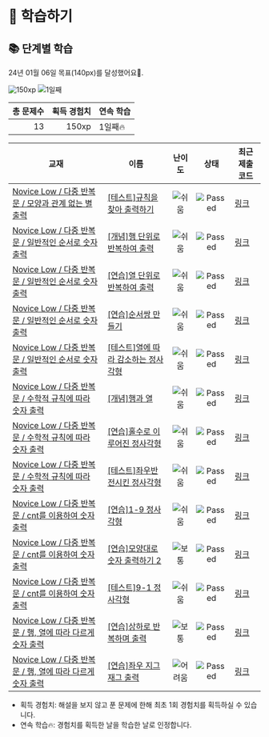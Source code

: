 # 📖 학습하기

## 📚 단계별 학습
24년 01월 06일 목표(140px)를 달성했어요🥳.

![150xp](https://img.shields.io/badge/EXP-150xp-%235cb85c.svg?for-the-badge)
![1일째](https://img.shields.io/badge/연속학습-1일째-%23E34F26.svg?for-the-badge)

|총 문제수|획득 경험치|연속 학습|
|---:|---:|---|
13|150xp|1일째🔥|

|교재|이름|난이도|상태|최근 제출 코드|
|---|---|:---:|:---:|---|
|[Novice Low / 다중 반복문 / 모양과 관계 없는 별 출력](https://www.codetree.ai/missions?missionId=4)|[[테스트]규칙을 찾아 출력하기](https://www.codetree.ai/missions/4/problems/find-a-rule-and-print)|![쉬움][easy]|![Passed][passed]|[링크](https://github.com/eogml0716/codetree-TILs/blob/main/240106/%EA%B7%9C%EC%B9%99%EC%9D%84%20%EC%B0%BE%EC%95%84%20%EC%B6%9C%EB%A0%A5%ED%95%98%EA%B8%B0/find-a-rule-and-print.py)|
|[Novice Low / 다중 반복문 / 일반적인 순서로 숫자 출력](https://www.codetree.ai/missions?missionId=4)|[[개념]행 단위로 반복하여 출력](https://www.codetree.ai/missions/4/problems/print-in-row)|![쉬움][easy]|![Passed][passed]|[링크](https://github.com/eogml0716/codetree-TILs/blob/main/240106/%ED%96%89%20%EB%8B%A8%EC%9C%84%EB%A1%9C%20%EB%B0%98%EB%B3%B5%ED%95%98%EC%97%AC%20%EC%B6%9C%EB%A0%A5/print-in-row.py)|
|[Novice Low / 다중 반복문 / 일반적인 순서로 숫자 출력](https://www.codetree.ai/missions?missionId=4)|[[연습]열 단위로 반복하여 출력](https://www.codetree.ai/missions/4/problems/print-in-column)|![쉬움][easy]|![Passed][passed]|[링크](https://github.com/eogml0716/codetree-TILs/blob/main/240106/%EC%97%B4%20%EB%8B%A8%EC%9C%84%EB%A1%9C%20%EB%B0%98%EB%B3%B5%ED%95%98%EC%97%AC%20%EC%B6%9C%EB%A0%A5/print-in-column.py)|
|[Novice Low / 다중 반복문 / 일반적인 순서로 숫자 출력](https://www.codetree.ai/missions?missionId=4)|[[연습]순서쌍 만들기](https://www.codetree.ai/missions/4/problems/making-order-pair)|![쉬움][easy]|![Passed][passed]|[링크](https://github.com/eogml0716/codetree-TILs/blob/main/240106/%EC%88%9C%EC%84%9C%EC%8C%8D%20%EB%A7%8C%EB%93%A4%EA%B8%B0/making-order-pair.py)|
|[Novice Low / 다중 반복문 / 일반적인 순서로 숫자 출력](https://www.codetree.ai/missions?missionId=4)|[[테스트]열에 따라 감소하는 정사각형](https://www.codetree.ai/missions/4/problems/a-square-that-decreases-with-heat)|![쉬움][easy]|![Passed][passed]|[링크](https://github.com/eogml0716/codetree-TILs/blob/main/240106/%EC%97%B4%EC%97%90%20%EB%94%B0%EB%9D%BC%20%EA%B0%90%EC%86%8C%ED%95%98%EB%8A%94%20%EC%A0%95%EC%82%AC%EA%B0%81%ED%98%95/a-square-that-decreases-with-heat.py)|
|[Novice Low / 다중 반복문 / 수학적 규칙에 따라 숫자 출력](https://www.codetree.ai/missions?missionId=4)|[[개념]행과 열](https://www.codetree.ai/missions/4/problems/row-column)|![쉬움][easy]|![Passed][passed]|[링크](https://github.com/eogml0716/codetree-TILs/blob/main/240106/%ED%96%89%EA%B3%BC%20%EC%97%B4/row-column.py)|
|[Novice Low / 다중 반복문 / 수학적 규칙에 따라 숫자 출력](https://www.codetree.ai/missions?missionId=4)|[[연습]홀수로 이루어진 정사각형](https://www.codetree.ai/missions/4/problems/square-with-odd-numbers)|![쉬움][easy]|![Passed][passed]|[링크](https://github.com/eogml0716/codetree-TILs/blob/main/240106/%ED%99%80%EC%88%98%EB%A1%9C%20%EC%9D%B4%EB%A3%A8%EC%96%B4%EC%A7%84%20%EC%A0%95%EC%82%AC%EA%B0%81%ED%98%95/square-with-odd-numbers.py)|
|[Novice Low / 다중 반복문 / 수학적 규칙에 따라 숫자 출력](https://www.codetree.ai/missions?missionId=4)|[[테스트]좌우반전시킨 정사각형](https://www.codetree.ai/missions/4/problems/left-right-inverted-square)|![쉬움][easy]|![Passed][passed]|[링크](https://github.com/eogml0716/codetree-TILs/blob/main/240106/%EC%A2%8C%EC%9A%B0%EB%B0%98%EC%A0%84%EC%8B%9C%ED%82%A8%20%EC%A0%95%EC%82%AC%EA%B0%81%ED%98%95/left-right-inverted-square.py)|
|[Novice Low / 다중 반복문 / cnt를 이용하여 숫자 출력](https://www.codetree.ai/missions?missionId=4)|[[연습]1-9 정사각형](https://www.codetree.ai/missions/4/problems/1-9-square)|![쉬움][easy]|![Passed][passed]|[링크](https://github.com/eogml0716/codetree-TILs/blob/main/240106/1-9%20%EC%A0%95%EC%82%AC%EA%B0%81%ED%98%95/1-9-square.py)|
|[Novice Low / 다중 반복문 / cnt를 이용하여 숫자 출력](https://www.codetree.ai/missions?missionId=4)|[[연습]모양대로 숫자 출력하기 2](https://www.codetree.ai/missions/4/problems/print-out-numbers-in-specific-shape-2)|![보통][medium]|![Passed][passed]|[링크](https://github.com/eogml0716/codetree-TILs/blob/main/240106/%EB%AA%A8%EC%96%91%EB%8C%80%EB%A1%9C%20%EC%88%AB%EC%9E%90%20%EC%B6%9C%EB%A0%A5%ED%95%98%EA%B8%B0%202/print-out-numbers-in-specific-shape-2.py)|
|[Novice Low / 다중 반복문 / cnt를 이용하여 숫자 출력](https://www.codetree.ai/missions?missionId=4)|[[테스트]9-1 정사각형](https://www.codetree.ai/missions/4/problems/9-1-square)|![쉬움][easy]|![Passed][passed]|[링크](https://github.com/eogml0716/codetree-TILs/blob/main/240106/9-1%20%EC%A0%95%EC%82%AC%EA%B0%81%ED%98%95/9-1-square.py)|
|[Novice Low / 다중 반복문 / 행, 열에 따라 다르게 숫자 출력](https://www.codetree.ai/missions?missionId=4)|[[연습]상하로 반복하며 출력](https://www.codetree.ai/missions/4/problems/print-in-up-down-reverse)|![보통][medium]|![Passed][passed]|[링크](https://github.com/eogml0716/codetree-TILs/blob/main/240106/%EC%83%81%ED%95%98%EB%A1%9C%20%EB%B0%98%EB%B3%B5%ED%95%98%EB%A9%B0%20%EC%B6%9C%EB%A0%A5/print-in-up-down-reverse.py)|
|[Novice Low / 다중 반복문 / 행, 열에 따라 다르게 숫자 출력](https://www.codetree.ai/missions?missionId=4)|[[연습]좌우 지그재그 출력](https://www.codetree.ai/missions/4/problems/print-lr-zigzag)|![어려움][hard]|![Passed][passed]|[링크](https://github.com/eogml0716/codetree-TILs/blob/main/240106/%EC%A2%8C%EC%9A%B0%20%EC%A7%80%EA%B7%B8%EC%9E%AC%EA%B7%B8%20%EC%B6%9C%EB%A0%A5/print-lr-zigzag.py)|


* 획득 경험치: 해설을 보지 않고 푼 문제에 한해 최초 1회 경험치를 획득하실 수 있습니다.
* 연속 학습:fire:: 경험치를 획득한 날을 학습한 날로 인정합니다.










[b5]: https://img.shields.io/badge/Bronze_5-%235D3E31.svg
[b4]: https://img.shields.io/badge/Bronze_4-%235D3E31.svg
[b3]: https://img.shields.io/badge/Bronze_3-%235D3E31.svg
[b2]: https://img.shields.io/badge/Bronze_2-%235D3E31.svg
[b1]: https://img.shields.io/badge/Bronze_1-%235D3E31.svg
[s5]: https://img.shields.io/badge/Silver_5-%23394960.svg
[s4]: https://img.shields.io/badge/Silver_4-%23394960.svg
[s3]: https://img.shields.io/badge/Silver_3-%23394960.svg
[s2]: https://img.shields.io/badge/Silver_2-%23394960.svg
[s1]: https://img.shields.io/badge/Silver_1-%23394960.svg
[g5]: https://img.shields.io/badge/Gold_5-%23FFC433.svg
[g4]: https://img.shields.io/badge/Gold_4-%23FFC433.svg
[g3]: https://img.shields.io/badge/Gold_3-%23FFC433.svg
[g2]: https://img.shields.io/badge/Gold_2-%23FFC433.svg
[g1]: https://img.shields.io/badge/Gold_1-%23FFC433.svg
[p5]: https://img.shields.io/badge/Platinum_5-%2376DDD8.svg
[p4]: https://img.shields.io/badge/Platinum_4-%2376DDD8.svg
[p3]: https://img.shields.io/badge/Platinum_3-%2376DDD8.svg
[p2]: https://img.shields.io/badge/Platinum_2-%2376DDD8.svg
[p1]: https://img.shields.io/badge/Platinum_1-%2376DDD8.svg
[passed]: https://img.shields.io/badge/Passed-%23009D27.svg
[failed]: https://img.shields.io/badge/Failed-%23D24D57.svg
[easy]: https://img.shields.io/badge/쉬움-%235cb85c.svg?for-the-badge
[medium]: https://img.shields.io/badge/보통-%23FFC433.svg?for-the-badge
[hard]: https://img.shields.io/badge/어려움-%23D24D57.svg?for-the-badge